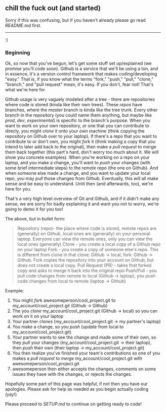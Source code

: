 ## chill the fuck out (and started)
Sorry if this was confusing, but if you haven't already please go read _README.md_ first.

-----
:)
### Beginning

Ok, so now that you've begun, let's get some stuff set up/explained (we promise you'll code soon). Github is a service that we'll be using a ton, and in essence, it's a version control framework that makes coding/developing "easy." That is, if you know what the terms "fork," "push," "pull," "clone," "branch," and "pull request" mean, it's easy. If you don't, fear not! That's what we're here for. 

Github usage is very vaguely modeled after a tree - there are repositories where code is stored (kinda like their own trees). These _repos_ have branches, where the _master_ branch is kinda like the tree trunk. Every other branch in the repository (you could name them anything, but maybe like _prod_, _dev_, _experimental_) is specific to the branch's purpose. When you want to work on your own repository, or one that you can contribute to direcly, you might _clone_ it onto your own machine (think copying the repository on Github over to your laptop). If there's a repo that you want to contribute to or don't own, you might _fork_ it (think making a copy that you intend to later add back to the original), then make a _pull request_ to merge them back together (this part's hard, don't worry too much about it. We will show you concrete examples). When you're working on a repo on your laptop, and you make a change, you'll want to _push_ your changes (with some brief intermediate steps) to the _remote_ repo (the one on Github). And when someone else made a change, and you want to update your local repo, you may _pull_ those changes from Github. Eventually, this will all make sense and be easy to understand. Until then (and afterwards, too), we're here for you. 

That's a very high level overview of Git and Github, and if it didn't make any sense, we are sorry for badly explaining it and want you not to worry, we're going to demo it for you too!

The above, but in bullet form:
> Repository (repo)- the place where code is stored, remote repos are (generally) on Github, local ones are (generally) on your personal laptop. Everyone can view the remote ones, only you can view the local ones (generally)
> Clone - you create a local copy of a Github repo on your laptop
> Fork - you create a copy of someone else's repo. This is different from clone in that clone: Github -> local, fork: Github -> Github. Fork copies the repository into your account on Github, but does not create a local copy. 
> Pull Request (PR) - takes that forked copy and asks to merge it back into the original repo
> Push/Pull - you pull code changes from remote to local (Github -> laptop), you push code changes from local to remote (laptop -> Github)

Example:
  1. You might _fork_ awesomeperson/cool_project.git to my_account/cool_project.git (Github -> Github)
  2. The you _clone_ my_account/cool_project.git (Github -> local) so you can work on it on your laptop
  3. Your partner _clones_ (my_account/cool_project.git -> my partner's laptop)
  4. You make a change, so you _push_ (update from local to my_account/cool_project.git)
  5. Your partner wants to see the change and made some of their own, so they _pull_ your changes (my_account/cool_project.git -> their laptop), then _push_ their own (their laptop -> my_account/cool_project.git)
  6. You then realize you've finished your team's contributions so one of you makes a _pull request_ to _merge_ my_account/cool_project.git with awesomeperson/cool_project.git
  7. awesomeperson then either accepts the changes, comments on some issues they have with the changes, or rejects the changes. 

Hopefully some part of this page was helpful, if not then you have our apologies. Please ask for help as needed as you begin actually coding (yay!)

Please proceed to _SETUP.md_ to continue on getting ready to code!

